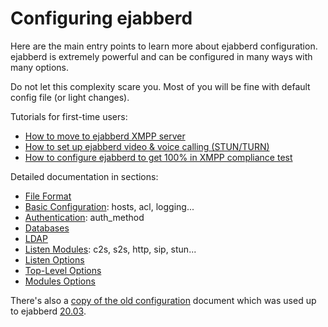 # Configuring ejabberd

Here are the main entry points to learn more about ejabberd
configuration. ejabberd is extremely powerful and can be configured in
many ways with many options.

Do not let this complexity scare you. Most of you will be fine with
default config file (or light changes).

Tutorials for first-time users:

- [How to move to ejabberd XMPP server](https://www.process-one.net/blog/how-to-move-the-office-to-real-time-im-on-ejabberd/)
- [How to set up ejabberd video & voice calling (STUN/TURN)](https://www.process-one.net/blog/how-to-set-up-ejabberd-video-voice-calling/)
- [How to configure ejabberd to get 100% in XMPP compliance test](https://www.process-one.net/blog/how-to-configure-ejabberd-to-get-100-in-xmpp-compliance-test/)

Detailed documentation in sections:

- [File Format](file-format.md)
- [Basic Configuration](basic.md): hosts, acl, logging...
- [Authentication](authentication.md): auth_method
- [Databases](database.md)
- [LDAP](ldap.md)
- [Listen Modules](listen.md): c2s, s2s, http, sip, stun...
- [Listen Options](listen-options.md)
- [Top-Level Options](toplevel.md)
- [Modules Options](modules.md)

There's also a [copy of the old configuration](../../archive/old.md) document
which was used up to ejabberd [20.03](../../archive/20.02/index.md).
